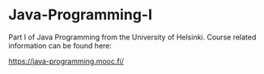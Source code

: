 # Java-Programming-I
Part I of Java Programming from the University of Helsinki. Course related information can be found here:

https://java-programming.mooc.fi/
